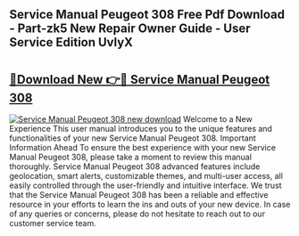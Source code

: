 ## Service Manual Peugeot 308 Free Pdf Download - Part-zk5 New Repair Owner Guide - User Service Edition UvlyX

# <h2><a href="http://cf15637.oget.top/?id=Service+Manual+Peugeot+308">🔗Download New 👉🔴 Service Manual Peugeot 308</a></h2>

[![Service Manual Peugeot 308 new download](https://i.imgur.com/5g1atiW.png)](http://cf15637.oget.top/?id=Service+Manual+Peugeot+308)
Welcome to a New Experience This user manual introduces you to the unique features and functionalities of your new Service Manual Peugeot 308. Important Information Ahead To ensure the best experience with your new Service Manual Peugeot 308, please take a moment to review this manual thoroughly. Service Manual Peugeot 308 advanced features include geolocation, smart alerts, customizable themes, and multi-user access, all easily controlled through the user-friendly and intuitive interface. We trust that the Service Manual Peugeot 308 has been a reliable and effective resource in your efforts to learn the ins and outs of your new device. In case of any queries or concerns, please do not hesitate to reach out to our customer service team.
